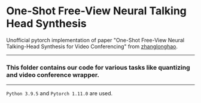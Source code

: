 
# One-Shot Free-View Neural Talking Head Synthesis
Unofficial pytorch implementation of paper "One-Shot Free-View Neural Talking-Head Synthesis for Video Conferencing" from [zhanglonghao](https://github.com/zhanglonghao1992/One-Shot_Free-View_Neural_Talking_Head_Synthesis).

****
### This folder contains our code for various tasks like quantizing and video conference wrapper.
****
```Python 3.9.5``` and ```Pytorch 1.11.0``` are used. 
